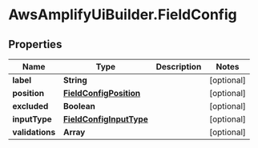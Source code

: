 # AwsAmplifyUiBuilder.FieldConfig

## Properties

Name | Type | Description | Notes
------------ | ------------- | ------------- | -------------
**label** | **String** |  | [optional] 
**position** | [**FieldConfigPosition**](FieldConfigPosition.md) |  | [optional] 
**excluded** | **Boolean** |  | [optional] 
**inputType** | [**FieldConfigInputType**](FieldConfigInputType.md) |  | [optional] 
**validations** | **Array** |  | [optional] 



